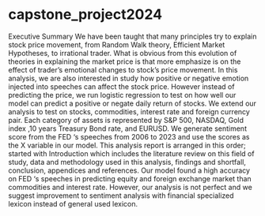 # capstone_project2024
Executive Summary
We have been taught that many principles try to explain stock price movement, from Random Walk theory, Efficient Market Hypotheses, to irrational trader. What is obvious from this evolution of theories in explaining the market price is that more emphasize is on the effect of trader’s emotional changes to stock’s price movement. In this analysis, we are also interested in study how positive or negative emotion injected into speeches can affect the stock price. However instead of predicting the price, we run logistic regression to test on how well our model can predict a positive or negate daily return of stocks. We extend our analysis to test on stocks, commodities, interest rate and foreign currency pair. Each category of assets is represented by S&P 500, NASDAQ, Gold index ,10 years Treasury Bond rate, and EURUSD. We generate sentiment score from the FED ‘s speeches from 2006 to 2023 and use the scores as the X variable in our model. This analysis report is arranged in this order; started with Introduction which includes the literature review on this field of study, data and methodology used in this analysis, findings and shortfall, conclusion, appendices and references. Our model found a high accuracy on FED ‘s speeches in predicting equity and foreign exchange market than commodities and interest rate. However, our analysis is not perfect and we suggest improvement to sentiment analysis with financial specialized lexicon instead of general used lexicon.
